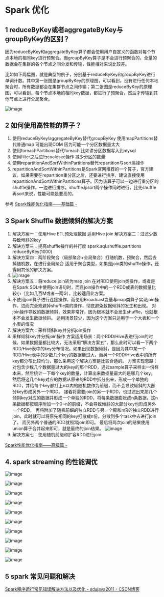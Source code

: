 
# Spark 优化

## 1 reduceByKey或者aggregateByKey与groupByKey的区别？

因为reduceByKey和aggregateByKey算子都会使用用户自定义的函数对每个节点本地的相同key进行预聚合。而groupByKey算子是不会进行预聚合的，全量的数据会在集群的各个节点之间分发和传输，性能相对来说比较差。

比如如下两幅图，就是典型的例子，分别基于reduceByKey和groupByKey进行单词计数。其中第一张图是groupByKey的原理图，可以看到，没有进行任何本地聚合时，所有数据都会在集群节点之间传输；第二张图是reduceByKey的原理图，可以看到，每个节点本地的相同key数据，都进行了预聚合，然后才传输到其他节点上进行全局聚合。

![image](http://static.lovedata.net/jpg/2018/6/14/31d0199949271ef1641a7be918818fcd.jpg)

## 2 如何使用高性能的算子？

1. 使用reduceByKey/aggregateByKey替代groupByKey
 使用mapPartitions替代普通map 可能出现OOM 因为可能一个分区数据量太大
3. 使用foreachPartitions替代foreach 比如讲分区数据写入到mysql
4. 使用filter之后进行coalesce操作 减少分区的数量
5. 使用repartitionAndSortWithinPartitions替代repartition与sort类操作
1. repartitionAndSortWithinPartitions是Spark官网推荐的一个算子，官方建议，如果需要在repartition重分区之后，还要进行排序，建议直接使用repartitionAndSortWithinPartitions算子。因为该算子可以一边进行重分区的shuffle操作，一边进行排序。shuffle与sort两个操作同时进行，比先shuffle再sort来说，性能可能是要高的。

参考
[Spark性能优化指南——基础篇 -](https://tech.meituan.com/spark-tuning-basic.html)

## 3 Spark Shuffle 数据倾斜的解决方案

1. 解决方案一：使用Hive ETL预处理数据 适用Hive join
 解决方案二：过滤少数导致倾斜的key
3. 解决方案三：提高shuffle操作的并行度 spark.sql.shuffle.partitions reduceByKey(1000)
4. 解决方案四：两阶段聚合（局部聚合+全局聚合）打随机数，预聚合，然后去掉随机数，在进行全局聚合 适用于聚合类型，如果是join类的shuffle操作，还得用其他的解决方案。
1. ![image](http://static.lovedata.net/jpg/2018/6/14/6d4482e3b2738463ed2ce881be07244b.jpg)
5. 解决方案五：将reduce join转为map join 在对RDD使用join类操作，或者是在Spark SQL中使用join语句时，而且join操作中的一个RDD或表的数据量比较小（比如几百M或者一两G），比较适用此方案。
1. 不使用join算子进行连接操作，而使用Broadcast变量与map类算子实现join操作，进而完全规避掉shuffle类的操作，彻底避免数据倾斜的发生和出现。
 对join操作导致的数据倾斜，效果非常好，因为根本就不会发生shuffle，也就根本不会发生数据倾斜。 适用场景较少，因为这个方案只适用于一个大表和一个小表的情况
6. 解决方案六：采样倾斜key并分拆join操作
1. 采样倾斜key并分拆join操作
方案适用场景：两个RDD/Hive表进行join的时候，如果数据量都比较大，无法采用“解决方案五”，那么此时可以看一下两个RDD/Hive表中的key分布情况。如果出现数据倾斜，是因为其中某一个RDD/Hive表中的少数几个key的数据量过大，而另一个RDD/Hive表中的所有key都分布比较均匀，那么采用这个解决方案是比较合适的。
方案实现思路：
对包含少数几个数据量过大的key的那个RDD，通过sample算子采样出一份样本来，然后统计一下每个key的数量，计算出来数据量最大的是哪几个key。
然后将这几个key对应的数据从原来的RDD中拆分出来，形成一个单独的RDD，并给每个key都打上n以内的随机数作为前缀，而不会导致倾斜的大部分key形成另外一个RDD。
接着将需要join的另一个RDD，也过滤出来那几个倾斜key对应的数据并形成一个单独的RDD，将每条数据膨胀成n条数据，这n条数据都按顺序附加一个0~n的前缀，不会导致倾斜的大部分key也形成另外一个RDD。
再将附加了随机前缀的独立RDD与另一个膨胀n倍的独立RDD进行join，此时就可以将原先相同的key打散成n份，分散到多个task中去进行join了。
而另外两个普通的RDD就照常join即可。
最后将两次join的结果使用union算子合并起来即可，就是最终的join结果。
![image](http://static.lovedata.net/jpg/2018/6/14/de04f1729bec2ba1c5b6569952473d38.jpg)
7. 解决方案七：使用随机前缀和扩容RDD进行join

[Spark性能优化指南——高级篇 -](https://tech.meituan.com/spark-tuning-pro.html)


## 4. spark streaming 的性能调优

![image](http://static.lovedata.net/jpg/2018/12/16/b6f7185e3b25402acca66b6e97943ef6.jpg)

![image](http://static.lovedata.net/jpg/2018/12/16/b1fd6a911ecdaf5ac048831b742b5bc6.jpg)

![image](http://static.lovedata.net/jpg/2018/12/16/696fd57c6272b46d3b48207d7e3d4982.jpg)

![image](http://static.lovedata.net/jpg/2018/12/16/77c9ea861c5fce256806dafda01164d5.jpg)

![image](http://static.lovedata.net/jpg/2018/12/16/6497d5e65fbbdc6d2fc59a9d29d468f8.jpg)

![image](http://static.lovedata.net/jpg/2018/12/16/063ed61132a76114a23616b18592ed49.jpg)

![image](http://static.lovedata.net/jpg/2018/12/16/419e4094cb076511e466ad5c6875c633.jpg)

![image](http://static.lovedata.net/jpg/2018/12/16/24ec91cacd8e116907ba9bd49437ba2a.jpg)


![image](http://static.lovedata.net/jpg/2018/12/16/598989ae837b34b5264aad91df491969.jpg)

![image](http://static.lovedata.net/jpg/2018/12/16/4878f666c57d9b505e5ef7c450133159.jpg)

## 5 spark 常见问题和解决

[Spark程序运行常见错误解决方法以及优化 - sdujava2011 - CSDN博客](https://blog.csdn.net/sdujava2011/article/details/49796439)




